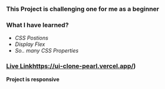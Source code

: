 ### This Project is challenging one for me as a beginner

### **What I have learned?**
- *CSS Postions*
- *Display Flex*
- *So..  many CSS Properties*

### [Live Link](https://ui-clone-pearl.vercel.app/)https://ui-clone-pearl.vercel.app/)

**Project is responsive**
